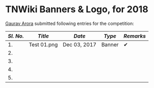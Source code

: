 # TNWiki Banners & Logo, for 2018
[Gaurav Arora](https://social.technet.microsoft.com/Profile/gaurav%20aroraa) submitted following entries for the competition:

| *Sl. No.* |                     *Title*           | *Date* 		| *Type*	| *Remarks*    	| 
|---------	|:------------------------------------:	|--------------	|----------	|--------------	|
|    1.   	| Test 01.png             				|  Dec 03, 2017 |  Banner 	| ✔ 			| 
|    2.   	|               		  				|     			|    		|  				| 
|    3.   	|               		  				|     			|    		|  				| 
|    4.   	|               		  				|     			|    		|  				| 
|    5.   	|               		  				|     			|    		|  				| 


